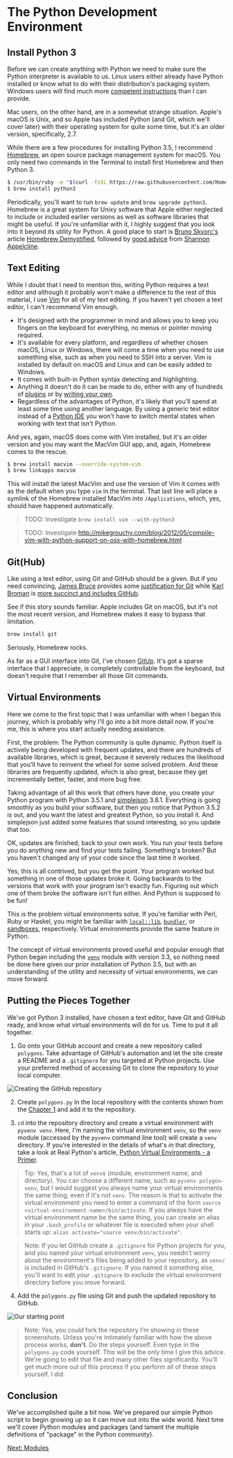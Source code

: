The Python Development Environment
==================================

Install Python 3
----------------

Before we can create anything with Python we need to make sure the Python interpreter is available to us. Linux users either already have Python installed or know what to do with their distribution's packaging system. Windows users will find much more [competent instructions][1] than I can provide.

Mac users, on the other hand, are in a somewhat strange situation. Apple's macOS *is* Unix, and so Apple has included Python (and Git, which we'll cover later) with their operating system for quite some time, but it's an older version, specifically, 2.7.

While there are a few procedures for installing Python 3.5, I recommend [Homebrew][2], an open source package management system for macOS. You only need two commands in the Terminal to install first Homebrew and then Python 3.

```bash
$ /usr/bin/ruby -e "$(curl -fsSL https://raw.githubusercontent.com/Homebrew/install/master/install)"
$ brew install python3
```

Periodically, you'll want to run `brew update` and `brew upgrade python3`. Homebrew is a great system for Unixy software that Apple either neglected to include or included earlier versions as well as software libraries that might be useful. If you're unfamiliar with it, I highly suggest that you look into it beyond its utility for Python. A good place to start is [Bruno Skvorc's][3] article [Homebrew Demystified][4], followed by [good advice][6] from [Shannon Appelcline][7].

Text Editing
------------

While I doubt that I need to mention this, writing Python requires a text editor and although it probably won't make a difference to the rest of this material, I use [Vim][8] for all of my text editing. If you haven't yet chosen a text editor, I can't recommend Vim enough.

- It's designed with the programmer in mind and allows you to keep you fingers on the keyboard for everything, no menus or pointer moving required.
- It's available for every platform, and regardless of whether chosen macOS, Linux or Windows, there will come a time when you need to use something else, such as when you need to SSH into a server. Vim is installed by default on macOS and Linux and can be easily added to Windows.
- It comes with built-in Python syntax detecting and highlighting.
- Anything it doesn't do it can be made to do, either with any of hundreds of [plugins][9] or by [writing your own][10].
- Regardless of the advantages of Python, it's likely that you'll spend at least some time using another language. By using a generic text editor instead of a [Python IDE][11] you won't have to switch mental states when working with text that isn't Python.

And yes, again, macOS does come with Vim installed, but it's an older version and you may want the MacVim GUI app, and, again, Homebrew comes to the rescue.

```bash
$ brew install macvim --override-system-vim
$ brew linkapps macvim
```

This will install the latest MacVim and use the version of Vim it comes with as the default when you type `vim` in the terminal. That last line will place a symlink of the Homebrew installed MacVim into `/Applications`, which, yes, should have happened automatically.

> TODO: Investigate `brew install vim --with-python3`

> TODO: Investigate http://mikegrouchy.com/blog/2012/05/compile-vim-with-python-support-on-osx-with-homebrew.html

Git(Hub)
--------

Like using a text editor, using Git and GitHub should be a given. But if you need convincing, [James Bruce][12] provides some [justification for Git][13] while [Karl Broman][14] is [more succinct and includes GitHub][15].

See if this story sounds familiar. Apple includes Git on macOS, but it's not the most recent version, and Homebrew makes it easy to bypass that limitation.

```bash
brew install git
```

Seriously, Homebrew rocks.

As far as a GUI interface into Git, I've chosen [GitUp][16]. It's got a sparse interface that I appreciate, is completely controllable from the keyboard, but doesn't require that I remember all those Git commands.

Virtual Environments
--------------------

Here we come to the first topic that I was unfamiliar with when I began this journey, which is probably why I'll go into a bit more detail now. If you're me, this is where you start actually needing assistance.

First, the problem: The Python community is quite dynamic. Python itself is actively being developed with frequent updates, and there are hundreds of available libraries, which is great, because it severely reduces the likelihood that you'll have to reinvent the wheel for some solved problem. And these libraries are frequently updated, which is also great, because they get incrementally better, faster, and more bug free.

Taking advantage of all this work that others have done, you create your Python program with Python 3.5.1 and [simplejson][17] 3.8.1. Everything is going smoothly as you build your software, but then you notice that Python 3.5.2 is out, and you want the latest and greatest Python, so you install it. And simplejson just added some features that sound interesting, so you update that too.

OK, updates are finished, back to your own work. You run your tests before you do anything new and find your tests failing. Something's broken? But you haven't changed any of your code since the last time it worked.

Yes, this is all contrived, but you get the point. Your program worked but something in one of those updates broke it. Going backwards to the versions that work with your program isn't exactly fun. Figuring out which one of them broke the software isn't fun either. And Python is supposed to be fun!

This is the problem virtual environments solve. If you're familiar with Perl, Ruby or Haskel, you might be familiar with [`local::lib`][18], [`bundler`][19], or [sandboxes][20], respectively. Virtual environments provide the same feature in Python.

The concept of virtual environments proved useful and popular enough that Python began including the [`venv`][21] module with version 3.3, so nothing need be done here given our prior installation of Python 3.5, but with an understanding of the utility and necessity of virtual environments, we can move forward.

Putting the Pieces Together
---------------------------

We've got Python 3 installed, have chosen a text editor, have Git and GitHub ready, and know what virtual environments will do for us. Time to put it all together.

1. Go onto your GitHub account and create a new repository called `polygons`. Take advantage of GitHub's automation and let the site create a README and a `.gitignore` for you targeted at Python projects. Use your preferred method of accessing Git to clone the repository to your local computer.

![Creating the GitHub repository][22]

2. Create `polygons.py` in the local repository with the contents shown from the [Chapter 1][23] and add it to the repository.

3. `cd` into the repository directory and create a virtual environment with `pyvenv venv`. Here, I'm naming the virtual environment `venv`, so the `venv` module (accessed by the `pyvenv` command line tool) will create a `venv` directory. If you're interested in the details of what's *in* that directory, take a look at Real Python's article, [Python Virtual Environments - a Primer][24].

> Tip: Yes, that's a lot of `venv`s (module, environment name, and directory). You can choose a different name, such as `pyvenv polygon-venv`, but I would suggest you always name your virtual environments the same thing, even if it's not `venv`. The reason is that to activate the virtual environment you need to enter a command of the form `source <virtual-environment-name>/bin/activate`. If you always have the virtual environment name be the same thing, you can create an alias in your `.bash_profile` or whatever file is executed when your shell starts up: `alias activate="source venv/bin/activate"`.

<!-- separate sequential blockquotes -->
> Note: If you let GitHub create a `.gitignore` for Python projects for you, and you named your virtual environment `venv`, you needn't worry about the environment's files being added to your repository, as `venv/` is included in GitHub's `.gitignore`. If you named it something else, you'll want to edit your `.gitignore` to exclude the virtual environment directory before you move forward.

4. Add the `polygons.py` file using Git and push the updated repository to GitHub.

![Our starting point][25]

> Note: Yes, you *could* fork the repository I'm showing in these screenshots. Unless you're intimately familiar with how the above process works, __don't__. Do the steps yourself. Even type in the `polygons.py` code yourself. This will be the only time I give this advice. We're going to edit that file and many other files significantly. You'll get much more out of this process if you perform all of these steps yourself. I did.

Conclusion
----------

We've accomplished quite a bit now. We've prepared our simple Python script to begin growing up so it can move out into the wide world. Next time we'll cover Python modules and packages (and lament the multiple definitions of "package" in the Python community).

[Next: Modules][5]

[1]: http://www.diveintopython3.net/installing-python.html#windows 'Installing Python on Windows'
[2]: http://brew.sh/ 'Homebrew'
[3]: http://tutsplus.com/authors/bruno-skvorc 'Bruno Skvorc'
[4]: http://computers.tutsplus.com/tutorials/homebrew-demystified-os-xs-ultimate-package-manager--mac-44884 'Homebrew Demystified'
[5]: ch_03_modules.md 'Chapter 3: Text Editing'
[6]: https://www.safaribooksonline.com/blog/2014/03/18/keeping-homebrew-date/ 'Keeping Your Homebrew Up to Date'
[7]: http://www.skotos.net/about/staff/shannon_appelcline.php 'About Shannon Appelcline'
[8]: http://www.vim.org/ 'Vim'
[9]: https://github.com/chivalry/vimrc/tree/master/.vim/bundle 'My own list of installed Vim plugins'
[10]: http://stevelosh.com/blog/2011/09/writing-vim-plugins/ 'Writing Vim Plugins'
[11]: https://www.jetbrains.com/pycharm/download/ 'PyCharm IDE'
[12]: http://www.makeuseof.com/tag/author/jbruce/ 'James Bruce'
[13]: http://www.makeuseof.com/tag/git-version-control-youre-developer/ 'What Is Git & Why You Should Use Version Control If You’re a Developer'
[14]: http://kbroman.org/ 'Karl Broman'
[15]: http://kbroman.org/github_tutorial/pages/why.html 'Why git and github?'
[16]: http://gitup.co/ 'GitUp Home'
[17]: https://pypi.python.org/pypi/simplejson/3.8.1 'simplejson'
[18]: http://search.cpan.org/~haarg/local-lib-2.000019/lib/local/lib.pm 'local::lib'
[19]: http://bundler.io/ 'Bundler'
[20]: http://coldwa.st/e/blog/2013-08-20-Cabal-sandbox.html 'Cabal Sandboxes'
[21]: https://docs.python.org/3/library/venv.html 'venv'
[22]: images/ch_02_fig_01.png 'Creating the GitHub repository'
[23]: ch_01_a_simple_project.md 'Chapter 1'
[24]: https://realpython.com/blog/python/python-virtual-environments-a-primer/ 'Python Virtual Environments - a Primer'
[25]: images/ch_02_fig_02.png 'Our starting point'
